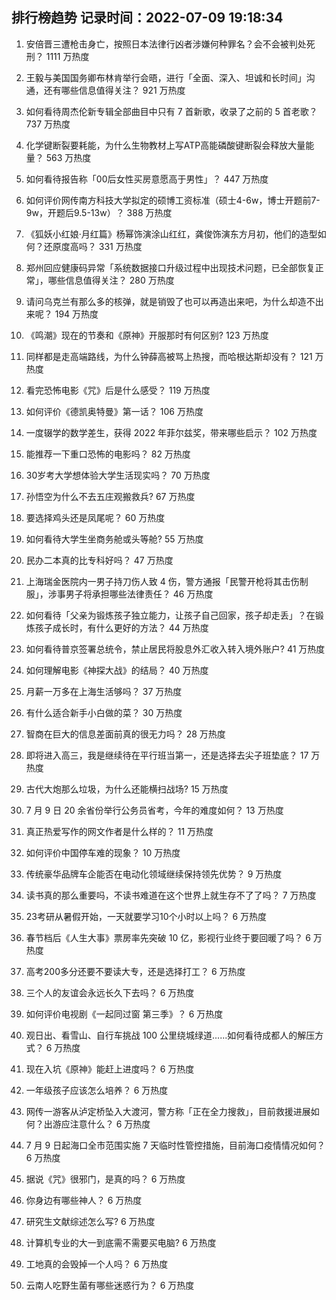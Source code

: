 
## 排行榜趋势 记录时间：2022-07-09 19:18:34
  
  1. 安倍晋三遭枪击身亡，按照日本法律行凶者涉嫌何种罪名？会不会被判处死刑？ 1111 万热度
    
  2. 王毅与美国国务卿布林肯举行会晤，进行「全面、深入、坦诚和长时间」沟通，还有哪些信息值得关注？ 921 万热度
    
  3. 如何看待周杰伦新专辑全部曲目中只有 7 首新歌，收录了之前的 5 首老歌？ 737 万热度
    
  4. 化学键断裂要耗能，为什么生物教材上写ATP高能磷酸键断裂会释放大量能量？ 563 万热度
    
  5. 如何看待报告称「00后女性买房意愿高于男性」？ 447 万热度
    
  6. 如何评价网传南方科技大学拟定的硕博工资标准（硕士4-6w，博士开题前7-9w，开题后9.5-13w）？ 388 万热度
    
  7. 《狐妖小红娘·月红篇》杨幂饰演涂山红红，龚俊饰演东方月初，他们的造型如何？还原度高吗？ 331 万热度
    
  8. 郑州回应健康码异常「系统数据接口升级过程中出现技术问题，已全部恢复正常」，哪些信息值得关注？ 280 万热度
    
  9. 请问乌克兰有那么多的核弹，就是销毁了也可以再造出来吧，为什么却造不出来呢？ 194 万热度
    
  10. 《鸣潮》现在的节奏和《原神》开服那时有何区别? 123 万热度
    
  11. 同样都是走高端路线，为什么钟薛高被骂上热搜，而哈根达斯却没有？ 121 万热度
    
  12. 看完恐怖电影《咒》后是什么感受？ 119 万热度
    
  13. 如何评价《德凯奥特曼》第一话？ 106 万热度
    
  14. 一度辍学的数学差生，获得 2022 年菲尔兹奖，带来哪些启示？ 102 万热度
    
  15. 能推荐一下重口恐怖的电影吗？ 82 万热度
    
  16. 30岁考大学想体验大学生活现实吗？ 70 万热度
    
  17. 孙悟空为什么不去五庄观搬救兵? 67 万热度
    
  18. 要选择鸡头还是凤尾呢？ 60 万热度
    
  19. 如何看待大学生坐商务舱或头等舱? 55 万热度
    
  20. 民办二本真的比专科好吗？ 47 万热度
    
  21. 上海瑞金医院内一男子持刀伤人致 4 伤，警方通报「民警开枪将其击伤制服」，涉事男子将承担哪些法律责任？ 46 万热度
    
  22. 如何看待「父亲为锻炼孩子独立能力，让孩子自己回家，孩子却走丢」？在锻炼孩子成长时，有什么更好的方法？ 44 万热度
    
  23. 如何看待普京签署总统令，禁止居民将股息外汇收入转入境外账户? 41 万热度
    
  24. 如何理解电影《神探大战》的结局？ 40 万热度
    
  25. 月薪一万多在上海生活够吗？ 37 万热度
    
  26. 有什么适合新手小白做的菜？ 30 万热度
    
  27. 智商在巨大的信息差面前真的很无力吗？ 28 万热度
    
  28. 即将进入高三，我是继续待在平行班当第一，还是选择去尖子班垫底？ 17 万热度
    
  29. 古代大炮那么垃圾，为什么还能横扫战场? 15 万热度
    
  30. 7 月 9 日 20 余省份举行公务员省考，今年的难度如何？ 13 万热度
    
  31. 真正热爱写作的网文作者是什么样的？ 11 万热度
    
  32. 如何评价中国停车难的现象？ 10 万热度
    
  33. 传统豪华品牌车企能否在电动化领域继续保持领先优势？ 9 万热度
    
  34. 读书真的那么重要吗，不读书难道在这个世界上就生存不了了吗？ 7 万热度
    
  35. 23考研从暑假开始，一天就要学习10个小时以上吗？ 6 万热度
    
  36. 春节档后《人生大事》票房率先突破 10 亿，影视行业终于要回暖了吗？ 6 万热度
    
  37. 高考200多分还要不要读大专，还是选择打工？ 6 万热度
    
  38. 三个人的友谊会永远长久下去吗？ 6 万热度
    
  39. 如何评价电视剧《一起同过窗 第三季》？ 6 万热度
    
  40. 观日出、看雪山、自行车挑战 100 公里绕城绿道......如何看待成都人的解压方式？ 6 万热度
    
  41. 现在入坑《原神》能赶上进度吗？ 6 万热度
    
  42. 一年级孩子应该怎么培养？ 6 万热度
    
  43. 网传一游客从泸定桥坠入大渡河，警方称「正在全力搜救」，目前救援进展如何？出游应注意什么？ 6 万热度
    
  44. 7 月 9 日起海口全市范围实施 7 天临时性管控措施，目前海口疫情情况如何？ 6 万热度
    
  45. 据说《咒》很邪门，是真的吗？ 6 万热度
    
  46. 你身边有哪些神人？ 6 万热度
    
  47. 研究生文献综述怎么写? 6 万热度
    
  48. 计算机专业的大一到底需不需要买电脑? 6 万热度
    
  49. 工地真的会毁掉一个人吗？ 6 万热度
    
  50. 云南人吃野生菌有哪些迷惑行为？ 6 万热度
    
